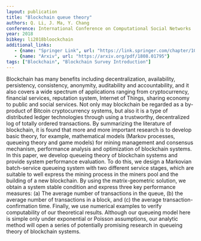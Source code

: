 ```yaml
---
layout: publication
title: "Blockchain queue theory"
authors: Q. Li, J. Ma, Y. Chang
conference: International Conference on Computational Social Networks
year: 2018
bibkey: li2018bloockchain
additional_links:
   - {name: "Springer Link", url: "https://link.springer.com/chapter/10.1007/978-3-030-04648-4_3"}
   - {name: "Arxiv", url: "https://arxiv.org/pdf/1808.01795"}
tags: ["Blockchain", "Blockchain Survey Introduction"]
---
```

Blockchain has many benefits including decentralization, availability, persistency, consistency, anonymity, auditability and accountability, and it also covers a wide spectrum of applications ranging from cryptocurrency, financial services, reputation system, Internet of Things, sharing economy to public and social services. Not only may blockchain be regarded as a by-product of Bitcoin cryptocurrency systems, but also it is a type of distributed ledger technologies through using a trustworthy, decentralized log of totally ordered transactions. By summarizing the literature of blockchain, it is found that more and more important research is to develop basic theory, for example, mathematical models (Markov processes, queueing theory and game models) for mining management and consensus mechanism, performance analysis and optimization of blockchain systems. In this paper, we develop queueing theory of blockchain systems and provide system performance evaluation. To do this, we design a Markovian batch-service queueing system with two different service stages, which are suitable to well express the mining process in the miners pool and the building of a new blockchain. By using the matrix-geometric solution, we obtain a system stable condition and express three key performance measures: (a) The average number of transactions in the queue, (b) the average number of transactions in a block, and (c) the average transaction-confirmation time. Finally, we use numerical examples to verify computability of our theoretical results. Although our queueing model here is simple only under exponential or Poisson assumptions, our analytic method will open a series of potentially promising research in queueing theory of blockchain systems.